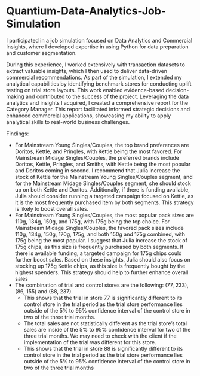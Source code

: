 # Quantium-Data-Analytics-Job-Simulation

I participated in a job simulation focused on Data Analytics and Commercial Insights, where I developed expertise in using Python for data preparation and customer segmentation. 

During this experience, I worked extensively with transaction datasets to extract valuable insights, which I then used to deliver data-driven commercial recommendations. As part of the simulation, I extended my analytical capabilities by identifying benchmark stores for conducting uplift testing on trial store layouts. This work enabled evidence-based decision-making and contributed to the success of the project. Leveraging the data analytics and insights I acquired, I created a comprehensive report for the Category Manager. This report facilitated informed strategic decisions and enhanced commercial applications, showcasing my ability to apply analytical skills to real-world business challenges.

Findings:
 - For Mainstream Young Singles/Couples, the top brand preferences
 are Doritos, Kettle, and Pringles, with Kettle being the most favored. For Mainstream Midage
 Singles/Couples, the preferred brands include Doritos, Kettle, Pringles, and Smiths, with Kettle
 being the most popular and Doritos coming in second.
 I recommend that Julia increase the stock of Kettle for the Mainstream Young Singles/Couples
 segment, and for the Mainstream Midage Singles/Couples segment, she should stock up on both
 Kettle and Doritos. Additionally, if there is funding available, Julia should consider running a
 targeted campaign focused on Kettle, as it is the most frequently purchased item by both segments.
 This strategy is likely to boost overall sales.
 - For Mainstream Young Singles/Couples, the most popular pack
 sizes are 110g, 134g, 150g, and 175g, with 175g being the top choice. For Mainstream Midage
 Singles/Couples, the favored pack sizes include 110g, 134g, 150g, 170g, 175g, and both 150g and
 175g combined, with 175g being the most popular.
 I suggest that Julia increase the stock of 175g chips, as this size is frequently purchased by both
 segments. If there is available funding, a targeted campaign for 175g chips could further boost
 sales.
 Based on these insights, Julia should also focus on stocking up 175g Kettle chips, as this size is
 frequently bought by the highest spenders. This strategy should help to further enhance overall
 sales
- The combination of trial and control stores are the following: (77, 233), (86, 155) and (88, 237).
    -  This shows that the trial in store 77 is significantly different to its control store in the trial period as the trial store performance lies outside of the 5% to 95% 
confidence interval of the control store in two of the three trial months.
    - The total sales are not statistically different as the trial store’s total sales are inside of the 5% to 95% confidence interval for two of the three trial months. 
We may need to check with the client if the implementation of the trial was different for this store.
    - This shows that the trial in store 88 is significantly different to its control store in the trial period as the trial store performance lies outside of the 5% to 95% 
confidence interval of the control store in two of the three trial months

